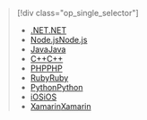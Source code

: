 > [!div class="op_single_selector"]
> * [<span data-ttu-id="3b0f6-101">.NET</span><span class="sxs-lookup"><span data-stu-id="3b0f6-101">.NET</span></span>](../articles/storage/blobs/storage-dotnet-how-to-use-blobs.md)
> * [<span data-ttu-id="3b0f6-102">Node.js</span><span class="sxs-lookup"><span data-stu-id="3b0f6-102">Node.js</span></span>](../articles/storage/blobs/storage-nodejs-how-to-use-blob-storage.md)
> * [<span data-ttu-id="3b0f6-103">Java</span><span class="sxs-lookup"><span data-stu-id="3b0f6-103">Java</span></span>](../articles/storage/blobs/storage-java-how-to-use-blob-storage.md)
> * [<span data-ttu-id="3b0f6-104">C++</span><span class="sxs-lookup"><span data-stu-id="3b0f6-104">C++</span></span>](../articles/storage/blobs/storage-c-plus-plus-how-to-use-blobs.md)
> * [<span data-ttu-id="3b0f6-105">PHP</span><span class="sxs-lookup"><span data-stu-id="3b0f6-105">PHP</span></span>](../articles/storage/blobs/storage-php-how-to-use-blobs.md)
> * [<span data-ttu-id="3b0f6-106">Ruby</span><span class="sxs-lookup"><span data-stu-id="3b0f6-106">Ruby</span></span>](../articles/storage/blobs/storage-ruby-how-to-use-blob-storage.md)
> * [<span data-ttu-id="3b0f6-107">Python</span><span class="sxs-lookup"><span data-stu-id="3b0f6-107">Python</span></span>](../articles/storage/blobs/storage-python-how-to-use-blob-storage.md)
> * [<span data-ttu-id="3b0f6-108">iOS</span><span class="sxs-lookup"><span data-stu-id="3b0f6-108">iOS</span></span>](../articles/storage/blobs/storage-ios-how-to-use-blob-storage.md)
> * [<span data-ttu-id="3b0f6-109">Xamarin</span><span class="sxs-lookup"><span data-stu-id="3b0f6-109">Xamarin</span></span>](../articles/storage/blobs/storage-xamarin-blob-storage.md)
> 
> 

